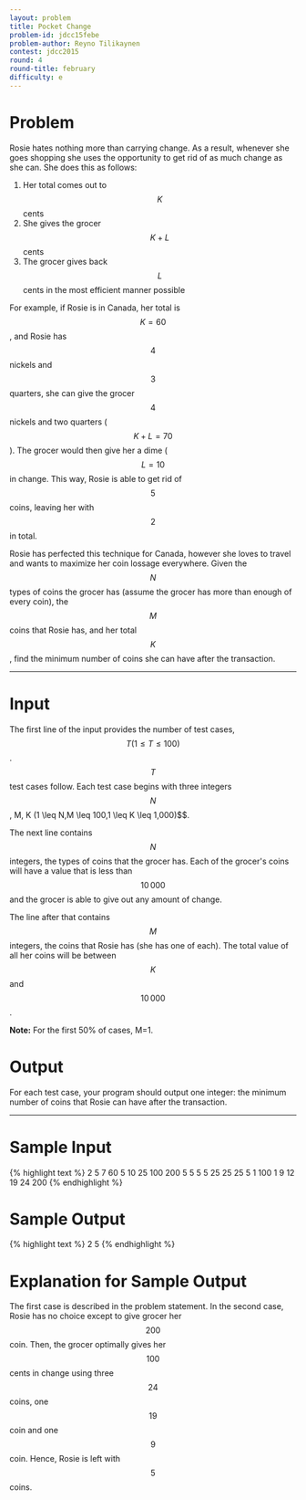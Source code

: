 ```yaml
---
layout: problem
title: Pocket Change
problem-id: jdcc15febe
problem-author: Reyno Tilikaynen
contest: jdcc2015
round: 4
round-title: february
difficulty: e
---
```


# Problem
Rosie hates nothing more than carrying change. As a result, whenever she goes shopping she uses the opportunity to get rid of as much change as she can. She does this as follows:

1. Her total comes out to $$K$$ cents
2. She gives the grocer $$K + L$$ cents
3. The grocer gives back $$L$$ cents in the most efficient manner possible

For example, if Rosie is in Canada, her total is $$K=60$$, and Rosie has $$4$$ nickels and $$3$$ quarters, she can give the grocer $$4$$ nickels and two quarters ($$K+L=70$$). The grocer would then give her a dime ($$L=10$$ in change. This way, Rosie is able to get rid of $$5$$ coins, leaving her with $$2$$ in total.

Rosie has perfected this technique for Canada, however she loves to travel and wants to maximize her coin lossage everywhere. Given the $$N$$ types of coins the grocer has (assume the grocer has more than enough of every coin), the $$M$$ coins that Rosie has, and her total $$K$$, find the minimum number of coins she can have after the transaction.

---

# Input
The first line of the input provides the number of test cases, $$T (1 \leq T \leq 100)$$. $$T$$ test cases follow. Each test case begins with three integers $$N$$, M, K (1 \leq N,M \leq 100,1 \leq K \leq 1\,000)$$.

The next line contains $$N$$ integers, the types of coins that the grocer has. Each of the grocer's coins will have a value that is less than $$10\,000$$ and the grocer is able to give out any amount of change.

The line after that contains $$M$$ integers, the coins that Rosie has (she has one of each). The total value of all her coins will be between $$K$$ and $$10\,000$$.

**Note:** For the first 50% of cases, M=1.

# Output
For each test case, your program should output one integer: the minimum number of coins that Rosie can have after the transaction.

---

# Sample Input
{% highlight text %}
2
5 7 60
5 10 25 100 200
5 5 5 5 25 25 25
5 1 100
1 9 12 19 24
200
{% endhighlight %}


# Sample Output
{% highlight text %}
2
5
{% endhighlight %}

# Explanation for Sample Output
The first case is described in the problem statement. In the second case, Rosie has no choice except to give grocer her $$200$$ coin. Then, the grocer optimally gives her $$100$$ cents in change using three $$24$$ coins, one $$19$$ coin and one $$9$$ coin. Hence, Rosie is left with $$5$$ coins.
